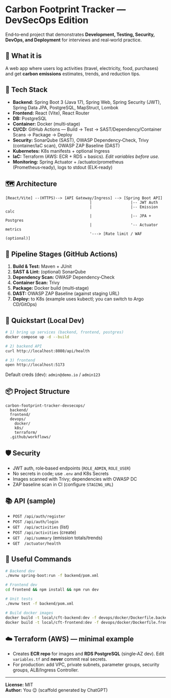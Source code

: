 # Carbon Footprint Tracker — DevSecOps Edition

End‑to‑end project that demonstrates **Development, Testing, Security, DevOps, and Deployment** for interviews and real‑world practice.

## 🍃 What it is
A web app where users log activities (travel, electricity, food, purchases) and get **carbon emissions** estimates, trends, and reduction tips.

## 🧱 Tech Stack
- **Backend:** Spring Boot 3 (Java 17), Spring Web, Spring Security (JWT), Spring Data JPA, PostgreSQL, MapStruct, Lombok
- **Frontend:** React (Vite), React Router
- **DB:** PostgreSQL
- **Container:** Docker (multi‑stage)
- **CI/CD:** GitHub Actions — Build → Test → SAST/Dependency/Container Scans → Package → Deploy
- **Security:** SonarQube (SAST), OWASP Dependency‑Check, Trivy (container/IaC scan), OWASP ZAP Baseline (DAST)
- **Kubernetes:** K8s manifests + optional Ingress
- **IaC:** Terraform (AWS: ECR + RDS + basics). *Edit variables before use.*
- **Monitoring:** Spring Actuator + /actuator/prometheus (Prometheus‑ready), logs to stdout (ELK‑ready)

## 🗺️ Architecture

```
[React/Vite] --(HTTPS)--> [API Gateway/Ingress] --> [Spring Boot API]
                                     |                 |-- JWT Auth
                                     |                 |-- Emission calc
                                     |                 |-- JPA + Postgres
                                     |                 '-- Actuator metrics
                                     '---> [Rate limit / WAF (optional)]
```

## 🧪 Pipeline Stages (GitHub Actions)
1. **Build & Test:** Maven + JUnit
2. **SAST & Lint:** (optional) SonarQube
3. **Dependency Scan:** OWASP Dependency‑Check
4. **Container Scan:** Trivy
5. **Package:** Docker build (multi‑stage)
6. **DAST:** OWASP ZAP Baseline (against staging URL)
7. **Deploy:** to K8s (example uses kubectl; you can switch to Argo CD/GitOps)

## 🚀 Quickstart (Local Dev)
```bash
# 1) bring up services (backend, frontend, postgres)
docker compose up -d --build

# 2) backend API
curl http://localhost:8080/api/health

# 3) frontend
open http://localhost:5173
```

Default creds (dev): `admin@demo.io` / `admin123`

## 📦 Project Structure
```
carbon-footprint-tracker-devsecops/
  backend/
  frontend/
  devops/
    docker/
    k8s/
    terraform/
  .github/workflows/
```

## 🛡️ Security
- JWT auth, role‑based endpoints (`ROLE_ADMIN`, `ROLE_USER`)
- No secrets in code; use `.env` and K8s Secrets
- Images scanned with Trivy; dependencies with OWASP DC
- ZAP baseline scan in CI (configure `STAGING_URL`)

## 📚 API (sample)
- `POST /api/auth/register`
- `POST /api/auth/login`
- `GET  /api/activities` (list)
- `POST /api/activities` (create)
- `GET  /api/summary` (emission totals/trends)
- `GET  /actuator/health`

## 🧰 Useful Commands
```bash
# Backend dev
./mvnw spring-boot:run -f backend/pom.xml

# Frontend dev
cd frontend && npm install && npm run dev

# Unit tests
./mvnw test -f backend/pom.xml

# Build docker images
docker build -t local/cft-backend:dev -f devops/docker/Dockerfile.backend .
docker build -t local/cft-frontend:dev -f devops/docker/Dockerfile.frontend .
```

## ☁️ Terraform (AWS) — minimal example
- Creates **ECR repo** for images and **RDS PostgreSQL** (single‑AZ dev). Edit `variables.tf` and **never** commit real secrets.
- For production: add VPC, private subnets, parameter groups, security groups, ALB/Ingress Controller.

---

**License:** MIT  
**Author:** You 😉 (scaffold generated by ChatGPT)
